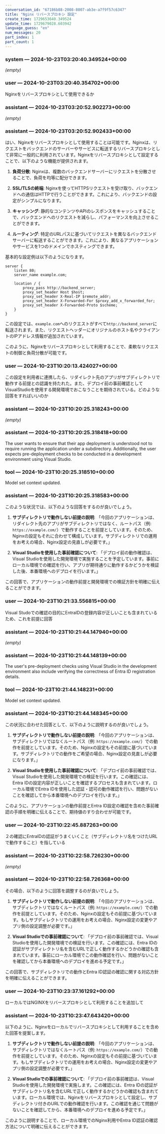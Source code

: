 ```yaml
---
conversation_id: "67186b88-2008-8007-ab3e-a7f9f57c6347"
title: "Nginx リバースプロキシ 設定"
create_time: 1729653640.349524
update_time: 1729679028.603942
language_guess: "en"
num_messages: 20
part_index: 1
part_count: 1
---
```


### system — 2024-10-23T03:20:40.349524+00:00

_(empty)_

### user — 2024-10-23T03:20:40.354702+00:00

Nginxをリバースプロキシとして使用できるか

### assistant — 2024-10-23T03:20:52.902273+00:00

_(empty)_

### assistant — 2024-10-23T03:20:52.902433+00:00

はい、Nginxをリバースプロキシとして使用することは可能です。Nginxは、リクエストをバックエンドのサーバーやサービスに転送するリバースプロキシとして非常に一般的に利用されています。Nginxをリバースプロキシとして設定することで、以下のような機能が提供されます。

1. **負荷分散**: Nginxは、複数のバックエンドサーバーにリクエストを分散させることで、負荷を均等に配分できます。

2. **SSL/TLSの終端**: Nginxを使ってHTTPSリクエストを受け取り、バックエンドへの通信はHTTPで行うことができます。これにより、バックエンドの設定がシンプルになります。

3. **キャッシング**: 静的なコンテンツやAPIのレスポンスをキャッシュすることで、バックエンドへのリクエストを減らし、パフォーマンスを向上させることができます。

4. **ルーティング**: 特定のURLパスに基づいてリクエストを異なるバックエンドサーバーに転送することができます。これにより、異なるアプリケーションやサービスを1つのドメインでホスティングできます。

基本的な設定例は以下のようになります。

```nginx
server {
    listen 80;
    server_name example.com;

    location / {
        proxy_pass http://backend_server;
        proxy_set_header Host $host;
        proxy_set_header X-Real-IP $remote_addr;
        proxy_set_header X-Forwarded-For $proxy_add_x_forwarded_for;
        proxy_set_header X-Forwarded-Proto $scheme;
    }
}
```

この設定では、`example.com`へのリクエストがすべて`http://backend_server`に転送されます。また、リクエストヘッダーにオリジナルのホスト名やクライアントのIPアドレス情報が追加されています。

このように、Nginxをリバースプロキシとして利用することで、柔軟なリクエストの制御と負荷分散が可能です。

### user — 2024-10-23T10:20:13.424027+00:00

この設定を利用者に連携したら、リダイレクト先のアプリがサブディレクトリで動作する前提との認識を持たれた。また、デプロイ前の事前確認としてVisualStudioを使用する開発環境でおこなうことを期待されている。どのような回答をすればいいのか

### assistant — 2024-10-23T10:20:25.318243+00:00

_(empty)_

### assistant — 2024-10-23T10:20:25.318418+00:00

The user wants to ensure that their app deployment is understood not to require running the application under a subdirectory. Additionally, the user expects pre-deployment checks to be conducted in a development environment using Visual Studio.

### tool — 2024-10-23T10:20:25.318510+00:00

Model set context updated.

### assistant — 2024-10-23T10:20:25.318583+00:00

このような状況では、以下のような回答をするのが良いでしょう。

1. **サブディレクトリで動作しない前提の説明**:
   「今回のアプリケーションは、リダイレクト先のアプリがサブディレクトリではなく、ルートパス（例: `https://example.com/`）で動作することを前提としています。そのため、Nginxの設定もそれに合わせて構成しています。サブディレクトリでの運用をお考えの場合、Nginx設定の見直しが必要です。」

2. **Visual Studioを使用した事前確認について**:
   「デプロイ前の動作確認は、Visual Studioを使用した開発環境で実施することを予定しています。事前にローカル環境での確認を行い、アプリが期待通りに動作するかどうかを検証した後、本番環境へのデプロイを行います。」

この回答で、アプリケーションの動作前提と開発環境での検証方針を明確に伝えることができます。

### user — 2024-10-23T10:21:33.556815+00:00

Visual Studoでの確認の目的にEntraIDの登録内容が正しいことも含まれているため、これを前提に回答

### assistant — 2024-10-23T10:21:44.147940+00:00

_(empty)_

### assistant — 2024-10-23T10:21:44.148139+00:00

The user's pre-deployment checks using Visual Studio in the development environment also include verifying the correctness of Entra ID registration details.

### tool — 2024-10-23T10:21:44.148231+00:00

Model set context updated.

### assistant — 2024-10-23T10:21:44.148345+00:00

この状況に合わせた回答として、以下のように説明するのが良いでしょう。

1. **サブディレクトリで動作しない前提の説明**:
   「今回のアプリケーションは、サブディレクトリではなくルートパス（例: `https://example.com/`）での動作を前提としています。そのため、Nginxの設定もその前提に基づいています。サブディレクトリでの動作をご希望の場合、Nginx設定の見直しが必要になります。」

2. **Visual Studioを使用した事前確認について**:
   「デプロイ前の事前確認では、Visual Studioを使用した開発環境での検証を行います。この確認には、Entra IDの設定内容が正しいことを確認するプロセスも含まれています。ローカル環境でEntra IDを使用した認証・認可の動作確認を行い、問題がないことを確認してから本番環境へのデプロイを行います。」

このように、アプリケーションの動作前提とEntra ID設定の確認を含めた事前確認の手順を明確に伝えることで、期待値のすり合わせが可能です。

### user — 2024-10-23T10:22:45.887263+00:00

２の確認にEntraIDの認証がうまくいくこと（サブディレクトリ名をつけたURLで動作すること）を指している

### assistant — 2024-10-23T10:22:58.726230+00:00

_(empty)_

### assistant — 2024-10-23T10:22:58.726368+00:00

その場合、以下のように回答を調整するのが良いでしょう。

1. **サブディレクトリで動作しない前提の説明**:
   「今回のアプリケーションは、サブディレクトリではなくルートパス（例: `https://example.com/`）での動作を前提としています。そのため、Nginxの設定もその前提に基づいています。もしサブディレクトリでの運用をお考えの場合、Nginx設定の変更やアプリ側の設定調整が必要です。」

2. **Visual Studioでの事前確認について**:
   「デプロイ前の事前確認では、Visual Studioを使用した開発環境での検証を行います。この確認には、Entra IDの認証がサブディレクトリ名を含むURLで正しく動作するかどうかの確認も含まれています。事前にローカル環境でこの動作確認を行い、問題がないことを確認してから本番環境へのデプロイを進める予定です。」

この回答で、サブディレクトリでの動作とEntra ID認証の確認に関する対応方針を明確に伝えることができます。

### user — 2024-10-23T10:23:37.161292+00:00

ローカルではNGINXをリバースプロキシとして利用することを追加して

### assistant — 2024-10-23T10:23:47.643420+00:00

以下のように、Nginxをローカルでリバースプロキシとして利用することを含めた回答を提案します。

1. **サブディレクトリで動作しない前提の説明**:
   「今回のアプリケーションは、サブディレクトリではなくルートパス（例: `https://example.com/`）での動作を前提としています。そのため、Nginxの設定もその前提に基づいています。もしサブディレクトリでの運用をお考えの場合、Nginx設定の変更やアプリ側の設定調整が必要です。」

2. **Visual Studioでの事前確認について**:
   「デプロイ前の事前確認は、Visual Studioを使用した開発環境で実施します。この確認には、Entra IDの認証がサブディレクトリ名を含むURLで正しく動作するかどうかの確認も含まれています。ローカル環境では、Nginxをリバースプロキシとして設定し、サブディレクトリ付きのURLでの動作確認を行います。この確認を通じて問題がないことを確認してから、本番環境へのデプロイを進める予定です。」

このように説明することで、ローカル環境でのNginx利用やEntra ID認証の確認方法について明確に伝えることができます。
